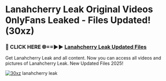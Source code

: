 # Lanahcherry Leak Original Videos 0nlyFans Leaked - Files Updated! (30xz)

<h3>🔴 CLICK HERE 🌐==►► <a href="https://tinyurl.com/x26r9saj" rel="nofollow">Lanahcherry Leak Updated Files</a></h3>

Get Lanahcherry Leak and all content. Now you can access all videos and pictures of Lanahcherry Leak. New Updated Files 2025!

[![30xz](https://i.imgur.com/LkgZPqh.gif)](https://tinyurl.com/x26r9saj)
lanahcherry leak